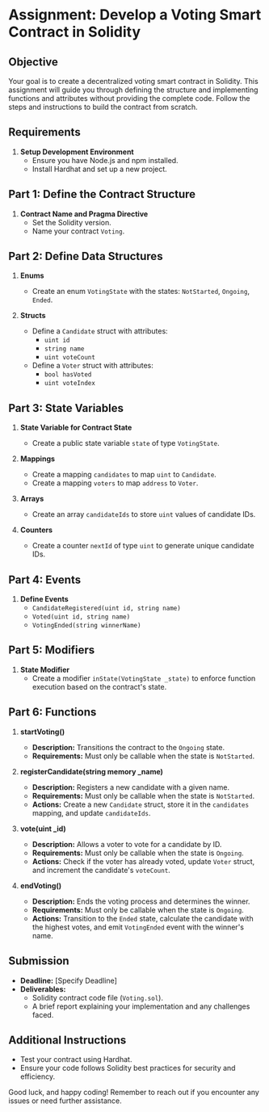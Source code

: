 # Assignment: Develop a Voting Smart Contract in Solidity

## Objective
Your goal is to create a decentralized voting smart contract in Solidity. This assignment will guide you through defining the structure and implementing functions and attributes without providing the complete code. Follow the steps and instructions to build the contract from scratch.

## Requirements
1. **Setup Development Environment**
   - Ensure you have Node.js and npm installed.
   - Install Hardhat and set up a new project.

## Part 1: Define the Contract Structure

1. **Contract Name and Pragma Directive**
   - Set the Solidity version.
   - Name your contract `Voting`.

## Part 2: Define Data Structures

1. **Enums**
   - Create an enum `VotingState` with the states: `NotStarted`, `Ongoing`, `Ended`.

2. **Structs**
   - Define a `Candidate` struct with attributes:
     - `uint id`
     - `string name`
     - `uint voteCount`
   - Define a `Voter` struct with attributes:
     - `bool hasVoted`
     - `uint voteIndex`

## Part 3: State Variables

1. **State Variable for Contract State**
   - Create a public state variable `state` of type `VotingState`.

2. **Mappings**
   - Create a mapping `candidates` to map `uint` to `Candidate`.
   - Create a mapping `voters` to map `address` to `Voter`.

3. **Arrays**
   - Create an array `candidateIds` to store `uint` values of candidate IDs.

4. **Counters**
   - Create a counter `nextId` of type `uint` to generate unique candidate IDs.

## Part 4: Events

1. **Define Events**
   - `CandidateRegistered(uint id, string name)`
   - `Voted(uint id, string name)`
   - `VotingEnded(string winnerName)`

## Part 5: Modifiers

1. **State Modifier**
   - Create a modifier `inState(VotingState _state)` to enforce function execution based on the contract's state.

## Part 6: Functions

1. **startVoting()**
   - **Description:** Transitions the contract to the `Ongoing` state.
   - **Requirements:** Must only be callable when the state is `NotStarted`.

2. **registerCandidate(string memory _name)**
   - **Description:** Registers a new candidate with a given name.
   - **Requirements:** Must only be callable when the state is `NotStarted`.
   - **Actions:** Create a new `Candidate` struct, store it in the `candidates` mapping, and update `candidateIds`.

3. **vote(uint _id)**
   - **Description:** Allows a voter to vote for a candidate by ID.
   - **Requirements:** Must only be callable when the state is `Ongoing`.
   - **Actions:** Check if the voter has already voted, update `Voter` struct, and increment the candidate's `voteCount`.

4. **endVoting()**
   - **Description:** Ends the voting process and determines the winner.
   - **Requirements:** Must only be callable when the state is `Ongoing`.
   - **Actions:** Transition to the `Ended` state, calculate the candidate with the highest votes, and emit `VotingEnded` event with the winner's name.

## Submission

- **Deadline:** [Specify Deadline]
- **Deliverables:**
  - Solidity contract code file (`Voting.sol`).
  - A brief report explaining your implementation and any challenges faced.

## Additional Instructions

- Test your contract using Hardhat.
- Ensure your code follows Solidity best practices for security and efficiency.

Good luck, and happy coding! Remember to reach out if you encounter any issues or need further assistance.
